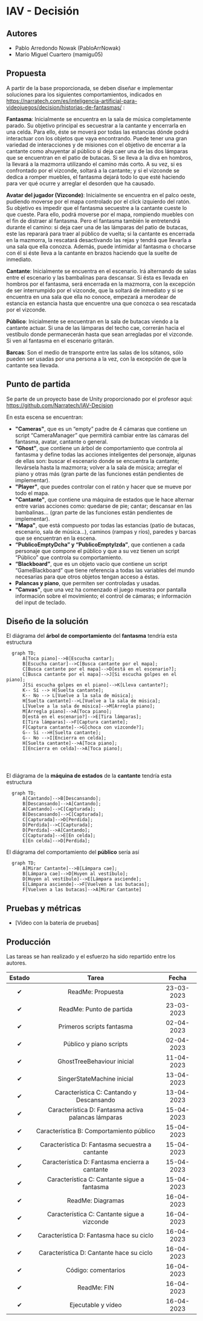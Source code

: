 # **IAV - Decisión**

## Autores
- Pablo Arredondo Nowak (PabloArrNowak)
- Mario Miguel Cuartero (mamigu05)

## Propuesta
A partir de la base proporcionada, se deben diseñar e implementar soluciones para los siguientes comportamientos, indicados en https://narratech.com/es/inteligencia-artificial-para-videojuegos/decision/historias-de-fantasmas/ :

**Fantasma**: Inicialmente se encuentra en la sala de música completamente parado. Su objetivo principal es secuestrar a la cantante y encerrarla en una celda. Para ello, éste se moverá por todas las estancias dónde podrá interactuar con los objetos que vaya encontrando. Puede tener una gran variedad de interacciones y de misiones con el objetivo de encerrar a la cantante como ahuyentar al público si deja caer una de las dos lámparas que se encuentran en el patio de butacas. Si se lleva a la diva en hombros, la llevará a la mazmorra utilizando el camino más corto. A su vez, si es confrontado por el vizconde, soltará a la cantante; y si el vizconde se dedica a romper muebles, el fantasma dejará todo lo que esté haciendo para ver qué ocurre y arreglar el desorden que ha causado.

**Avatar del jugador (Vizconde)**: Inicialmente se encuentra en el palco oeste, pudiendo moverse por el mapa controlado por el click izquierdo del ratón. Su objetivo es impedir que el fantasma secuestre a la cantante cueste lo que cueste. Para ello, podrá moverse por el mapa, rompiendo muebles con el fin de distraer al fantasma. Pero el fantasma también le entretendrá durante el camino: si deja caer una de las lámparas del patio de butacas, este las reparará para traer al público de vuelta; si la cantante es encerrada en la mazmorra, la rescatará desactivando las rejas y tendrá que llevarla a una sala que ella conozca. Además, puede intimidar al fantasma o chocarse con él si éste lleva a la cantante en brazos haciendo que la suelte de inmediato.

**Cantante**: Inicialmente se encuentra en el escenario. Irá alternando de salas entre el escenario y las bambalinas para descansar. Si ésta es llevada en hombros por el fantasma, será encerrada en la mazmorra, con la excepción de ser interrumpido por el vizconde, que la soltará de inmediato y si se encuentra en una sala que ella no conoce, empezará a merodear de estancia en estancia hasta que encuentre una que conozca o sea rescatada por el vizconde.

**Público**: Inicialmente se encuentran en la sala de butacas viendo a la cantante actuar. Si una de las lámparas del techo cae, correrán hacia el vestíbulo donde permanecerán hasta que sean arregladas por el vizconde. Si ven al fantasma en el escenario gritarán.

**Barcas**: Son el medio de transporte entre las salas de los sótanos, sólo pueden ser usadas por una persona a la vez, con la excepción de que la cantante sea llevada.

## Punto de partida
Se parte de un proyecto base de Unity proporcionado por el profesor aquí: 
https://github.com/Narratech/IAV-Decision

En esta escena se encuentran:

- **"Cameras"**, que es un “empty” padre de 4 cámaras que contiene un script “CameraManager” que permitirá cambiar entre las cámaras del fantasma, avatar, cantante o general.
- **“Ghost”**, que contiene un árbol de comportamiento que controla al fantasma y define todas las acciones inteligentes del personaje, algunas de ellas son: buscar el escenario donde se encuentra la cantante; llevársela hasta la mazmorra; volver a la sala de música; arreglar el piano y otras más (gran parte de las funciones están pendientes de implementar).
- **"Player"**, que puedes controlar con el ratón y hacer que se mueve por todo el mapa.
- **"Cantante"**, que contiene una máquina de estados que le hace alternar entre varias acciones como: quedarse de pie; cantar; descansar en las bambalinas… (gran parte de las funciones están pendientes de implementar).
- **"Mapa"**, que está compuesto por todas las estancias (patio de butacas, escenario, sala de música…), caminos (rampas y ríos), paredes y barcas que se encuentran en la escena.
- **“PublicoEmptyDcha” y “PublicoEmptyIzda”**, que contienen a cada personaje que compone el público y que a su vez tienen un script “Público” que controla su comportamiento.
- **“Blackboard”**, que es un objeto vacío que contiene un script “GameBlackboard” que tiene referencia a todas las variables del mundo necesarias para que otros objetos tengan acceso a éstas.
- **Palancas y piano**, que permiten ser controladas y usadas.
- **“Canvas”**, que una vez ha comenzado el juego muestra por pantalla información sobre el movimiento; el control de cámaras; e información del input de teclado.

## Diseño de la solución

El diágrama del **árbol de comportamiento** del **fantasma** tendría esta estructura

```mermaid
  graph TD;
      A[Toca piano]-->B[Escucha cantar];
      B[Escucha cantar]-->C[Busca cantante por el mapa];
      C[Busca cantante por el mapa]-->D[está en el escenario?];
      C[Busca cantante por el mapa]-->J[Si escucha golpes en el piano];
      J[Si escucha golpes en el piano]-->K[Lleva cantante?];
      K-- Sí --> H[Suelta cantante];
      K-- No --> L[Vuelve a la sala de música];
      H[Suelta cantante]-->L[Vuelve a la sala de música];
      L[Vuelve a la sala de música]-->M[Arregla piano];
      M[Arregla piano]-->A[Toca piano];
      D[está en el escenario?]-->E[Tira lámparas];
      E[Tira lámparas]-->F[Captura cantante];
      F[Captura cantante]-->G[choca con vizconde?];
      G-- Sí -->H[Suelta cantante];
      G-- No -->I[Encierra en celda];
      H[Suelta cantante]-->A[Toca piano];
      I[Encierra en celda]-->A[Toca piano];
      
      
      
```
El diágrama de la **máquina de estados** de la **cantante** tendría esta estructura

```mermaid
  graph TD;
      A[Cantando]-->B[Descansando];
      B[Descansando]-->A[Cantando];
      A[Cantando]-->C[Capturada];
      B[Descansando]-->C[Capturada];
      C[Capturada]-->D[Perdida];
      D[Perdida]-->C[Capturada];
      D[Perdida]-->A[Cantando];
      C[Capturada]-->E[En celda];
      E[En celda]-->D[Perdida];
```
El diágrama del comportamiento del **público** sería así

```mermaid
  graph TD;
      A[Mirar Cantante]-->B[Lámpara cae];
      B[Lámpara cae]-->D[Huyen al vestíbulo];
      D[Huyen al vestíbulo]-->E[Lámpara asciende];       
      E[Lámpara asciende]-->F[Vuelven a las butacas];
      F[Vuelven a las butacas]-->A[Mirar Cantante]
```

## Pruebas y métricas

- [Vídeo con la batería de pruebas]

## Producción

Las tareas se han realizado y el esfuerzo ha sido repartido entre los autores.

| Estado | Tarea | Fecha |
| :----: | :---: | :---: |
| ✔  | ReadMe: Propuesta | 23-03-2023 |
| ✔  | ReadMe: Punto de partida | 23-03-2023 |
| ✔  | Primeros scripts fantasma | 02-04-2023 |
| ✔  | Público y piano scripts | 02-04-2023 |
| ✔  | GhostTreeBehaviour inicial | 11-04-2023 |
| ✔  | SingerStateMachine inicial | 13-04-2023 |
| ✔  | Característica C: Cantando y Descansando | 13-04-2023 |
| ✔  | Característica D: Fantasma activa palancas lámparas | 15-04-2023 |
| ✔  | Característica B: Comportamiento público | 15-04-2023 |
| ✔  | Característica D: Fantasma secuestra a cantante | 15-04-2023 |
| ✔  | Característica D: Fantasma encierra a cantante | 15-04-2023 |
| ✔  | Característica C: Cantante sigue a fantasma | 15-04-2023 |
| ✔  | ReadMe: Diagramas | 16-04-2023 |
| ✔  | Característica C: Cantante sigue a vizconde | 16-04-2023 |
| ✔  | Característica D: Fantasma hace su ciclo | 16-04-2023 |
| ✔  | Característica D: Cantante hace su ciclo | 16-04-2023 |
| ✔  | Código: comentarios | 16-04-2023 |
| ✔  | ReadMe: FIN | 16-04-2023 |
| ✔  | Ejecutable y vídeo | 16-04-2023 |
